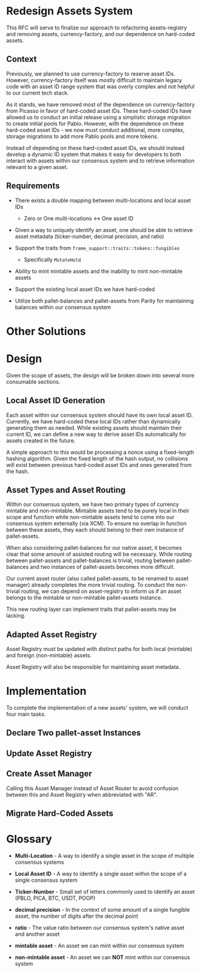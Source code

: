 # Redesign Assets System

This RFC will serve to finalize our approach to refactoring assets-registry and 
removing assets, currency-factory, and our dependence on hard-coded assets.

## Context

Previously, we planned to use currency-factory to reserve asset IDs. However,
currency-factory itself was mostly difficult to maintain legacy code with an
asset ID range system that was overly complex and not helpful to our current 
tech stack.

As it stands, we have removed most of the dependence on currency-factory from
Picasso in favor of hard-coded asset IDs. These hard-coded IDs have allowed us
to conduct an initial release using a simplistic storage migration to create
initial pools for Pablo. However, with the dependence on these hard-coded asset
IDs - we now must conduct additional, more complex, storage migrations to add 
more Pablo pools and more tokens.

Instead of depending on these hard-coded asset IDs, we should instead develop
a dynamic ID system that makes it easy for developers to both interact with 
assets within our consensus system and to retrieve information relevant to a 
given asset.

## Requirements

* There exists a double mapping between multi-locations and local asset IDs
  * Zero or One multi-locations ↔ One asset ID

* Given a way to uniquely identify an asset, one should be able to retrieve 
asset metadata (ticker-number, decimal precision, and ratio)

* Support the traits from `frame_support::traits::tokens::fungibles`
  * Specifically `MutateHold`

* Ability to mint mintable assets and the inability to mint non-mintable assets

* Support the existing local asset IDs we have hard-coded

* Utilize both pallet-balances and pallet-assets from Parity for maintaining 
balances within our consensus system

# Other Solutions

<!-- TODO: These are mostly done, but I will introduce them to the repo in 
their own files -->

# Design

Given the scope of assets, the design will be broken down into several more 
consumable sections.

## Local Asset ID Generation

Each asset within our consensus system should have its own local asset ID. 
Currently, we have hard-coded these local IDs rather than dynamically generating 
them as needed. While existing assets should maintain their current ID, we can 
define a new way to derive asset IDs automatically for assets created in the 
future.

A simple approach to this would be processing a nonce using a fixed-length 
hashing algorithm. Given the fixed length of the hash output, no collisions will
exist between previous hard-coded asset IDs and ones generated from the hash.

## Asset Types and Asset Routing

Within our consensus system, we have two primary types of currency mintable and 
non-mintable. Mintable assets tend to be purely local in their scope and 
function while non-mintable assets tend to come into our consensus system 
externally (via XCM). To ensure no overlap in function between these assets,
they each should belong to their own instance of pallet-assets.

When also considering pallet-balances for our native asset, it becomes clear 
that some amount of assisted routing will be necessary. While routing between 
pallet-assets and pallet-balances is trivial, routing between pallet-balances 
and two instances of pallet-assets becomes more difficult.

Our current asset router (also called pallet-assets, to be renamed to asset 
manager) already completes the more trivial routing. To conduct the non-trivial 
routing, we can depend on asset-registry to inform us if an asset belongs to 
the mintable or non-mintable pallet-assets instance.

This new routing layer can implement traits that pallet-assets may be lacking.

## Adapted Asset Registry

Asset Registry must be updated with distinct paths for both local (mintable) and 
foreign (non-mintable) assets.

Asset Registry will also be responsible for maintaining asset metadata.

# Implementation

To complete the implementation of a new assets' system, we will conduct four 
main tasks.

## Declare Two pallet-asset Instances

<!-- TODO -->

## Update Asset Registry

<!-- TODO -->

## Create Asset Manager

Calling this Asset Manager instead of Asset Router to avoid confusion between 
this and Asset Registry when abbreviated with "AR".

<!-- TODO -->

## Migrate Hard-Coded Assets

<!-- TODO -->

# Glossary

* **Multi-Location** - A way to identify a single asset in the scope of multiple
consensus systems

* **Local Asset ID** - A way to identify a single asset within the scope of a
single consensus system

* **Ticker-Number** - Small set of letters commonly used to identify an asset 
(PBLO, PICA, BTC, USDT, POOP)

* **decimal precision** - In the context of some amount of a single fungible asset,
the number of digits after the decimal point

* **ratio** - The value ratio between our consensus system's native asset and 
another asset

* **mintable asset** - An asset we can mint within our consensus system

* **non-mintable asset** - An asset we can **NOT** mint within our consensus 
system
